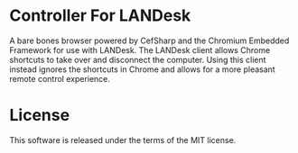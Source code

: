﻿Controller For LANDesk
===
A bare bones browser powered by CefSharp and the Chromium Embedded Framework for use with LANDesk. The LANDesk client allows Chrome shortcuts to take over and disconnect the computer. Using this client instead ignores the shortcuts in Chrome and allows for a more pleasant remote control experience.


License
===
This software is released under the terms of the MIT license.